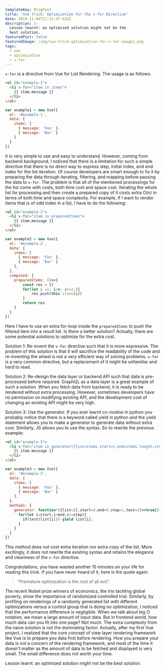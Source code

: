 ```yaml
---
templateKey: BlogPost
title: 'Vue Trick: Optimization for the v-for Directive'
date: 2019-11-04T21:21:47.632Z
description: |-
  Lesson learnt: an optimized solution might not be the
  best solution.
featuredPost: false
featuredImage: /img/vue-trick-optimization-for-v-for-image1.png
tags:
  - vue
  - optimization
  - v-for
---
```

`v-for` is a directive from Vue for List Rendering. 
The usage is as follows:


```html
<ul id="example-1">
  <li v-for="item in items">
    {{ item.message }}
  </li>
</ul>
```
```js
var example1 = new Vue({
  el: '#example-1',
  data: {
    items: [
      { message: 'Foo' },
      { message: 'Bar' }
    ]
  }
})
```

It is very simple to use and easy to understand. However, coming from backend background, I noticed that there is a limitation for such a simple directive that there is no direct way to express step, initial index, and end index for the list iteration. Of course developers are smart enough to fix it by preparing the data through iterating, filtering, and mapping before passing the data to `v-for`. The problem is that all of the mentioned processings for the list come with costs, both time cost and space cost. Iterating the whole list for processing and then create a prepared copy of it costs extra O(n) in terms of both time and space complexity. For example, if I want to render items that is of odd index in a list, I have to do the following:

```html
<ul id="example-2">
  <li v-for="item in preparedItems">
    {{ item.message }}
  </li>
</ul>
```
```js
var example2 = new Vue({
  el: '#example-2',
  data: {
    items: [
      { message: 'Foo' },
      { message: 'Bar' }
    ],
  },
  computed: {
	preparedItems: ()=>{
		const res = []
		for(let i =1; i<n; i+=2;){
			res.push(this.items[i])
		}
		return res
	}
  }
})
```

Here I have to use an extra for-loop inside the `preparedItems` to push the filtered item into a result list. Is there a better solution? Actually, there are some potential solutions to optimize for the extra cost. 

Solution 1: Re-invent the `v-for` directive such that it is more expressive. The problem of this solution is that it will sacrifice the readability of the code and re-inventing the wheel is not a very efficient way of solving problems. `v-for` is a very common directive, but a replacement of it might be unfamiliar and hard to read.

Solution 2: Re-design the data layer or backend API such that data is pre-processed before required. GraphQL as a data layer is a great example of such a solution. When you fetch data from backend, it is ready to be rendered without extra processing. However, sometimes developers have no permission on modifying existing API, and the development cost of changing an existing API might be very high.

Solution 3: Use the generator. If you ever learnt co-routine in python you probably notice that there is a keyword called yield in python and the yield statement allows you to make a generator to generate data without extra cost. Similarly, JS allows you to use the syntax. So to rewrite the previous example: 

```html
<ul id="example-3">
  <li v-for="item in generator({list=items,start=1,end=items.length,step=2})">
    {{ item.message }}
  </li>
</ul>
```
```js
var example3 = new Vue({
  el: '#example-3',
  data: {
    items: [
      { message: 'Foo' },
      { message: 'Bar' }
    ],
  },
  methods: {
    generator: function*({list=[],start=0,end=0,step=1,test=()=>true}){
      for(let i=start;i<end;i+=step){
        if(test(list[i])) yield list[i];
      }
    }
  }
})
```

This method does not cost extra iteration nor extra copy of the list. More excitingly, it does not rewrite the existing syntax and retains the elegance and cleanness of the `v-for` directive.

Congratulations, you have wasted another 15 minutes on your life for reading this trick. If you have never heard of it, here is the quote again:

> "Premature optimization is the root of all evil”.

The recent Nobel prize winners of economics, the trio tackling global poverty, show the importance of randomized controlled trial. Similarly, by profiling on renderings of a randomly generated list with different optimizations versus a control group that is doing no optimization, I noticed that the performance difference is negligible. When we talk about big O notation, we mean a large amount of input data. But in frontend world, how much data can you fit into one page? Not much. The extra complexity from the naive solution is not the dominating factor. Actually, after my first Vue project, I realized that the core concept of view layer rendering framework like Vue is to prepare you data first before rendering. How you prepare your data is not a concern of the rendering framework, and most of the time it doesn't matter as the amount of data to be fetched and displayed is very small. The small difference does not worth your time.

Lesson learnt: an optimized solution might not be the best solution.
